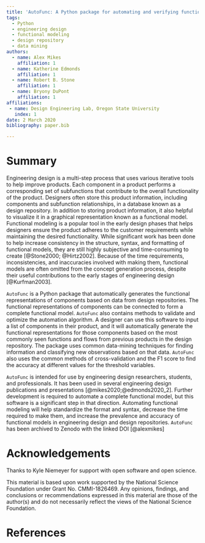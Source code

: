 ```yaml
---
title: 'AutoFunc: A Python package for automating and verifying functional modeling'
tags:
  - Python
  - engineering design
  - functional modeling
  - design repository
  - data mining
authors:
  - name: Alex Mikes
    affiliation: 1
  - name: Katherine Edmonds
    affiliation: 1
  - name: Robert B. Stone
    affiliation: 1
  - name: Bryony DuPont
    affiliation: 1
affiliations:
 - name: Design Engineering Lab, Oregon State University
   index: 1
date: 2 March 2020
bibliography: paper.bib

---
```


# Summary

Engineering design is a multi-step process that uses various iterative tools to help improve products. Each component 
in a product performs a corresponding set of subfunctions that contribute to the overall functionality 
of the product. Designers often store this product information, including components and subfunction relationships, in
a database known as a design repository. In addition to storing product information, it also helpful to visualize it
in a graphical representation known as a functional model. Functional modeling is a popular tool in the early design
phases that helps designers ensure the product adheres to the customer requirements while maintaining the 
desired functionality. While significant work has been done to help increase consistency in the structure, syntax, 
and formatting of functional models, they are still highly subjective and time-consuming to create [@Stone2000; @Hirtz2002]. 
Because of the time requirements, inconsistencies, and inaccuracies involved with making them, functional models are 
often omitted from the concept generation process, despite their useful contributions to the early stages of 
engineering design [@Kurfman2003]. 

``AutoFunc`` is a Python package that automatically generates the functional representations of components based on data from 
design repositories. The functional representations of components can be connected to form a complete functional model. 
``AutoFunc`` also contains methods to validate and optimize the automation algorithm. A designer can use this software to 
input a list of components in their product, and it will automatically generate the functional representations for those 
components based on the most commonly seen functions and flows from previous products in the design repository. 
The package uses common data-mining techniques for finding information and classifying new observations based on 
that data. ``AutoFunc`` also uses the common methods of cross-validation and the F1 score to find the accuracy at 
different values for the threshold variables.

``AutoFunc`` is intended for use by engineering design researchers, students, and professionals. It has been used in 
several engineering design publications and presentations [@mikes2020;@edmonds2020_2]. Further development is required to 
automate a complete functional model, but this software is a significant step in that direction. Automating functional 
modeling will help standardize the format and syntax, decrease the time required to make them, and increase the 
prevalence and accuracy of functional models in engineering design and design repositories. ``AutoFunc`` has been 
archived to Zenodo with the linked DOI [@alexmikes]


# Acknowledgements

Thanks to Kyle Niemeyer for support with open software and open science.

This material is based upon work supported by the National Science Foundation under Grant No. CMMI-1826469. 
Any opinions, findings, and conclusions or recommendations expressed in this material are those of the author(s) and 
do not necessarily reflect the views of the National Science Foundation.

# References
